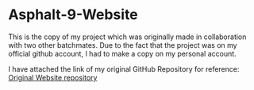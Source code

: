 # Asphalt-9-Website
This is the copy of my project which was originally made in collaboration with two other batchmates. Due to the fact that the project was on my official github account, I had to make a copy on my personal account.

I have attached the link of my original GitHub Repository for reference:
[Original Website repository](https://github.com/Tiya03/CS102-LAB-3.github.io.git)
